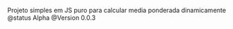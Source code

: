 Projeto simples em JS puro para calcular media ponderada dinamicamente
@status Alpha
@Version 0.0.3
